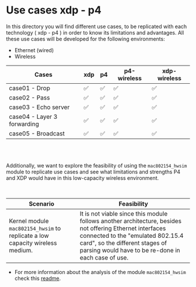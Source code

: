 # Use cases xdp - p4

In this directory you will find different use cases, to be replicated with each technology ( xdp - p4 )  in order to know its limitations and advantages. All these use cases will be developed for the following environments:


- Ethernet (wired)
- Wireless


| Cases         | xdp | p4 |  p4-wireless | xdp-wireless    |
|---------------|-----|----|---| --- |
| case01 - Drop               | :white_check_mark:    | :white_check_mark:   |  :white_check_mark:  | :white_check_mark: |
| case02 - Pass               | :white_check_mark:    | :white_check_mark:   |  :white_check_mark:  | :white_check_mark: |
| case03 - Echo server        | :white_check_mark:    | :white_check_mark:   |  :white_check_mark:  | :white_check_mark: |
| case04 - Layer 3 forwarding | :white_check_mark:    | :white_check_mark:   |  :white_check_mark:  | :white_check_mark: |
| case05 - Broadcast          | :white_check_mark:    | :white_check_mark:   |  :white_check_mark:  | :white_check_mark: |


<br />
<br />


Additionally, we want to explore the feasibility of using the `mac802154_hwsim` module to replicate use cases and see what limitations and strengths P4 and XDP would have in this low-capacity wireless environment. 


<br />


| Scenario         | Feasibility |
|---------------|-----|
| Kernel module `mac802154_hwsim` to replicate a low capacity wireless medium. | It is not viable since this module follows another architecture, besides not offering Ethernet interfaces connected to the "emulated 802.15.4 card", so the different stages of parsing would have to be re-done in each case of use. |

*   For more information about the analysis of the module `mac802154_hwsim` check this [readme](./ieee802154/README.md).

